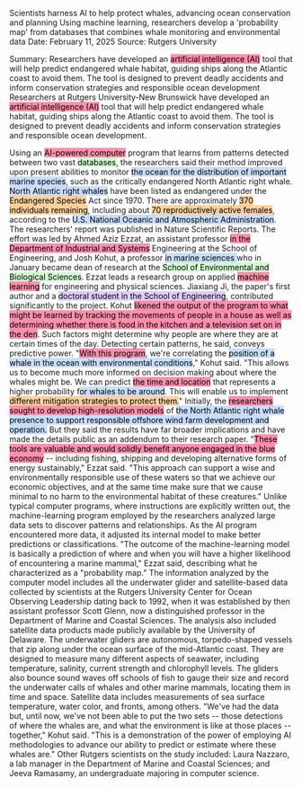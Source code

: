 Scientists harness AI to help protect whales,
advancing ocean conservation and planning
Using machine learning, researchers develop a 'probability map' from
databases that combines whale monitoring and environmental data
Date: February 11, 2025
Source: Rutgers University

Summary: Researchers have developed an <mark style="background: #FF5582A6;">artificial intelligence (AI)</mark> tool that will help predict endangered
whale habitat, guiding ships along the Atlantic coast to avoid them. The tool is designed to prevent deadly
accidents and inform conservation strategies and responsible ocean development
Researchers at Rutgers University-New Brunswick have developed an <mark style="background: #FF5582A6;">artificial intelligence (AI)</mark> tool that will
help predict endangered whale habitat, guiding ships along the Atlantic coast to avoid them. The tool is
designed to prevent deadly accidents and inform conservation strategies and responsible ocean
development.

Using an <mark style="background: #FF5582A6;">AI-powered computer</mark> program that learns from patterns detected between two vast <mark style="background: #BBFABBA6;">databases</mark>,
the researchers said their method improved upon present abilities to monitor <mark style="background: #ADCCFFA6;">the ocean for the
distribution of important marine species</mark>, such as the critically endangered North Atlantic right whale.
<mark style="background: #ADCCFFA6;">North Atlantic right whales</mark> have been listed as endangered under the <mark style="background: #FFB86CA6;">Endangered Species</mark> Act since 1970.
There are approximately <mark style="background: #FFB86CA6;">370 individuals remaining</mark>, including about <mark style="background: #FFB86CA6;">70 reproductively active females</mark>,
according to the <mark style="background: #ADCCFFA6;">U.S. National Oceanic and Atmospheric Administration</mark>.
The researchers' report was published in Nature Scientific Reports.
The effort was led by Ahmed Aziz Ezzat, an assistant professor <mark style="background: #FF5582A6;">in the Department of Industrial and Systems</mark>
Engineering at the School of Engineering, and Josh Kohut, a professor <mark style="background: #ADCCFFA6;">in marine sciences </mark>who in January
became dean of research at the <mark style="background: #BBFABBA6;">School of Environmental and Biological Sciences</mark>. Ezzat leads a research
group on applied <mark style="background: #FF5582A6;">machine learning</mark> for engineering and physical sciences. Jiaxiang Ji, the paper's first
author and a <mark style="background: #D2B3FFA6;">doctoral student in the School of Engineering</mark>, contributed significantly to the project.
Kohut <mark style="background: #FF5582A6;">likened the output of the program to what might be learned by tracking the movements of people in
a house as well as determining whether there is food in the kitchen and a television set on in the den</mark>. Such
factors might determine why people are where they are at certain times of the day. Detecting certain
patterns, he said, conveys predictive power.
"<mark style="background: #FF5582A6;">With this program</mark>, we're correlating the <mark style="background: #ADCCFFA6;">position of a whale in the ocean with environmental conditions</mark>,"
Kohut said. "This allows us to become much more informed on decision making about where the whales
might be. We can predict <mark style="background: #FF5582A6;">the time and location</mark> that represents a higher probability f<mark style="background: #ADCCFFA6;">or whales to be
around</mark>. This will enable us to implement <mark style="background: #FFB86CA6;">different mitigation strategies to protect them.</mark>"
Initially, the <mark style="background: #FF5582A6;">researchers sought to develop high-resolution models</mark> of <mark style="background: #ADCCFFA6;">the North Atlantic right whale
presence to support responsible offshore wind farm development and operation.</mark> But they said the results
have far broader implications and have made the details public as an addendum to their research paper.
"<mark style="background: #FF5582A6;">These tools are valuable and would solidly benefit anyone engaged in the blue economy</mark> -- including
fishing, shipping and developing alternative forms of energy sustainably," Ezzat said. "This approach can
support a wise and environmentally responsible use of these waters so that we achieve our economic
objectives, and at the same time make sure that we cause minimal to no harm to the environmental
habitat of these creatures."
Unlike typical computer programs, where instructions are explicitly written out, the machine-learning
program employed by the researchers analyzed large data sets to discover patterns and relationships. As
the AI program encountered more data, it adjusted its internal model to make better predictions or
classifications.
"The outcome of the machine-learning model is basically a prediction of where and when you will have a
higher likelihood of encountering a marine mammal," Ezzat said, describing what he characterized as a
"probability map."
The information analyzed by the computer model includes all the underwater glider and satellite-based
data collected by scientists at the Rutgers University Center for Ocean Observing Leadership dating back to
1992, when it was established by then assistant professor Scott Glenn, now a distinguished professor in the
Department of Marine and Coastal Sciences. The analysis also included satellite data products made
publicly available by the University of Delaware.
The underwater gliders are autonomous, torpedo-shaped vessels that zip along under the ocean surface of
the mid-Atlantic coast. They are designed to measure many different aspects of seawater, including
temperature, salinity, current strength and chlorophyll levels. The gliders also bounce sound waves off
schools of fish to gauge their size and record the underwater calls of whales and other marine mammals,
locating them in time and space. Satellite data includes measurements of sea surface temperature, water
color, and fronts, among others.
"We've had the data but, until now, we've not been able to put the two sets -- those detections of where
the whales are, and what the environment is like at those places -- together," Kohut said. "This is a
demonstration of the power of employing AI methodologies to advance our ability to predict or estimate
where these whales are."
Other Rutgers scientists on the study included: Laura Nazzaro, a lab manager in the Department of Marine
and Coastal Sciences; and Jeeva Ramasamy, an undergraduate majoring in computer science.